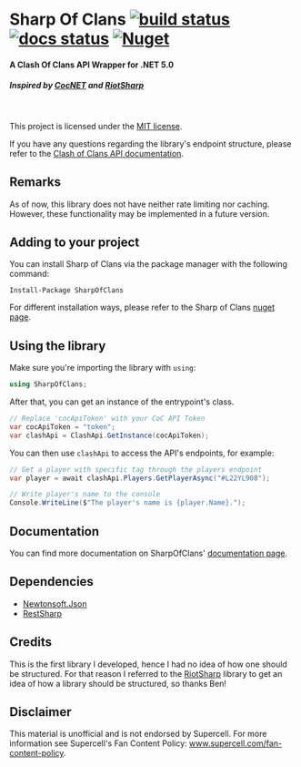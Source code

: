 # Sharp Of Clans [![build status](https://github.com/Matcheryt/SharpOfClans/actions/workflows/dotnet.yml/badge.svg)](https://github.com/Matcheryt/SharpOfClans/actions/workflows/dotnet.yml) [![docs status](https://github.com/Matcheryt/SharpOfClans/actions/workflows/docs.yml/badge.svg)](https://github.com/Matcheryt/SharpOfClans/actions/workflows/docs.yml) [![Nuget](https://img.shields.io/nuget/v/SharpOfClans)](https://www.nuget.org/packages/SharpOfClans/)
#### A Clash Of Clans API Wrapper for .NET 5.0
##### Inspired by [CocNET](https://github.com/smietanka/CocNET) and [RiotSharp](https://github.com/BenFradet/RiotSharp)

<br/>

This project is licensed under the [MIT license](https://github.com/Matcheryt/SharpOfClans/blob/master/LICENSE).

If you have any questions regarding the library's endpoint structure, please refer to the [Clash of Clans API documentation](https://developer.clashofclans.com/#/documentation).

## Remarks
As of now, this library does not have neither rate limiting nor caching. However, these functionality may be implemented in a future version.

## Adding to your project
You can install Sharp of Clans via the package manager with the following command:
```
Install-Package SharpOfClans
```

For different installation ways, please refer to the Sharp of Clans [nuget page](https://www.nuget.org/packages/SharpOfClans/).

## Using the library
Make sure you're importing the library with `using`:

```csharp
using SharpOfClans;
```

After that, you can get an instance of the entrypoint's class.
```csharp
// Replace 'cocApiToken' with your CoC API Token
var cocApiToken = "token";
var clashApi = ClashApi.GetInstance(cocApiToken);
```

You can then use `clashApi` to access the API's endpoints, for example:

```csharp
// Get a player with specific tag through the players endpoint
var player = await clashApi.Players.GetPlayerAsync("#L22YL908");

// Write player's name to the console
Console.WriteLine($"The player's name is {player.Name}.");
```

## Documentation
You can find more documentation on SharpOfClans' [documentation page](https://telmoduarte.me/SharpOfClans/).

## Dependencies
- [Newtonsoft.Json](https://github.com/JamesNK/Newtonsoft.Json)
- [RestSharp](https://github.com/restsharp/RestSharp)

## Credits
This is the first library I developed, hence I had no idea of how one should be structured. For that reason I referred to the [RiotSharp](https://github.com/BenFradet/RiotSharp) library to get an idea of how a library should be structured, so thanks Ben!

## Disclaimer
This material is unofficial and is not endorsed by Supercell. For more information see Supercell's Fan Content Policy: www.supercell.com/fan-content-policy.
